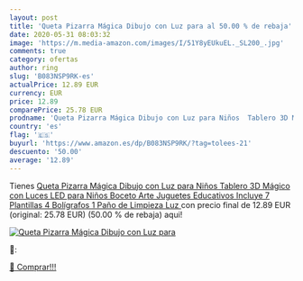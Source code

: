 ```yaml
---
layout: post
title: 'Queta Pizarra Mágica Dibujo con Luz para al 50.00 % de rebaja'
date: 2020-05-31 08:03:32
image: 'https://m.media-amazon.com/images/I/51Y8yEUkuEL._SL200_.jpg'
comments: true
category: ofertas
author: ring
slug: 'B083NSP9RK-es'
actualPrice: 12.89 EUR
currency: EUR
price: 12.89
comparePrice: 25.78 EUR
prodname: 'Queta Pizarra Mágica Dibujo con Luz para Niños  Tablero 3D Mágico con Luces LED para Niños  Boceto  Arte  Juguetes Educativos  Incluye 7 Plantillas  4 Bolígrafos  1 Paño de Limpieza  Luz '
country: 'es'
flag: '🇪🇸'
buyurl: 'https://www.amazon.es/dp/B083NSP9RK/?tag=tolees-21'
descuento: '50.00'
average: '12.89'
---
```


Tienes [Queta Pizarra Mágica Dibujo con Luz para Niños  Tablero 3D Mágico con Luces LED para Niños  Boceto  Arte  Juguetes Educativos  Incluye 7 Plantillas  4 Bolígrafos  1 Paño de Limpieza  Luz ](https://www.amazon.es/dp/B083NSP9RK/?tag=tolees-21) con precio final de  12.89 EUR (original: 25.78 EUR) (50.00 %  de rebaja) aqui!

[![Queta Pizarra Mágica Dibujo con Luz para](https://m.media-amazon.com/images/I/51Y8yEUkuEL._SL200_.jpg)](https://www.amazon.es/dp/B083NSP9RK/?tag=tolees-21)

🔎:


[🛒 Comprar!!!](https://www.amazon.es/dp/B083NSP9RK/?tag=tolees-21)
